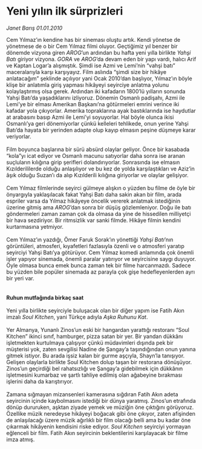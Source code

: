 # Yeni yılın ilk sürprizleri

*Janet Barış 01.01.2010*

<div class="yazi">Cem Yılmaz’ın kendine has bir sineması oluştu artık. Kendi yönetse de yönetmese de o bir Cem Yılmaz filmi oluyor. Geçtiğimiz yıl benzer bir dönemde vizyona giren <i>AROG</i>’un ardından bu hafta yeni yılla birlikte <i>Yahşi Batı</i> giriyor vizyona. <i>GORA</i> ve <i>AROG</i>’da devam eden bir yapı vardı, halıcı Arif ve Kaptan Logar’a alışmıştık. Şimdi ise Azmi ve Lemi’nin “vahşi batı” maceralarıyla karşı karşıyayız. Film aslında “şimdi size bir hikâye anlatacağım” şeklinde açılıyor yani Ocak 2010’dan başlıyor, Yılmaz’ın böyle klişe bir anlatımla giriş yapması hikâyeyi seyirciye anlatma yolunu kolaylaştırmış olsa gerek. Ardından iki kafadarın 1800’lü yılların sonunda Yahşi Batı’da yaşadıklarını izliyoruz. Dönemin Osmanlı padişahı, Azmi ile Lemi’ye bir elması Amerikan Başkanı’na götürmeleri emrini verince iki kafadar yola çıkıyorlar. Amerika topraklarına ayak bastıklarında ise haydutlar at arabasını basıp Azmi ile Lemi’yi soyuyorlar. Hal böyle olunca ikisi Osmanlı’ya geri dönemiyorlar çünkü kelleleri tehlikede, onun yerine Yahşi Batı’da hayata bir yerinden adapte olup kayıp elmasın peşine düşmeye karar veriyorlar. <br/><br/>Film boyunca başlarına bir sürü absürd olaylar geliyor. Önce bir kasabada “kola”yı icat ediyor ve Osmanlı macunu satıyorlar daha sonra ise aranan suçluların kılığına girip şerifleri dolandırıyorlar. Sonrasında ise elmasın Kızılderililerde olduğu anlaşılıyor ve bu kez de yolda karşılaştıkları ve Aziz’in âşık olduğu Suzan’ı da alıp Kızılderili kılığına giriyorlar ve olaylar gelişiyor. <br/><br/>Cem Yılmaz filmlerinde seyirci gülmeye alışkın o yüzden bu filme de öyle bir önyargıyla yaklaşılacak fakat Yahşi Batı daha sakin akan bir film, arada espriler varsa da Yılmaz hikâyeye öncelik vererek anlatmak istediğinin üzerine gitmiş ama <i>AROG</i>’dan sonra bir düşüş gözlemleniyor. Doğu ile batı göndermeleri zaman zaman çok da olmasa da yine de hissedilen milliyetçi bir hava sezdiriyor. Bir ritmsizlik var sanki filmde. Hikâye filmin kendini kurtarmasına yetmiyor. <br/><br/>Cem Yılmaz’ın yazdığı, Ömer Faruk Sorak’ın yönettiği <i>Yahşi Batı</i>’nın görüntüleri, atmosferi, kıyafetleri fazlasıyla özenli ve o atmosferi yaratıp seyirciyi Yahşi Batı’ya götürüyor. Cem Yılmaz komedi anlamında çok önemli işler yapıyor sinemada, önemli paralar yatırıyor ve seyircisine saygı duyuyor. Öyle olmasa bunca emek bunca zaman tek bir filme harcanmazdı. Sadece bu yüzden bile popüler sinemada az parayla çok gişe hedefleyenlerden ayrı bir yeri var. <b><br/><br/><br/>Ruhun mutfağında birkaç saat</b> <br/><br/>Yeni yılla birlikte seyirciyle buluşacak olan bir diğer yapım ise Fatih Akın imzalı <i>Soul Kitchen</i>, yani Türkçe adıyla <i>Aşka Ruhunu Kat</i>. <br/><br/>Yer Almanya, Yunanlı Zinos’un eski bir hangardan yarattığı restoranı “Soul Kitchen” ikinci sınıf, hamburger, pizza satan bir yer. Bir yandan dükkânı işletmekten kurtulmaya çalışıyor çünkü müdavimleri dışında pek bir müşterisi yok, zaten sevgilisi Nadine de Şangay’a taşındığından onun yanına gitmek istiyor. Bu arada işsiz kalan bir gurme aşçıyla, Shayn’la tanışıyor. Gelişen olaylarla birlikte Soul Kitchen dolup taşan bir restorana dönüşüyor. Zinos’un geçirdiği bel rahatsızlığı ve Şangay’a gidebilmek için dükkânın işletmesini kumarbaz ve şartlı tahliye edilmiş olan ağabeyine bırakması işlerini daha da karıştırıyor. <br/><br/>Zamana sığmayan mizansenleri kamerasına sığdıran Fatih Akın adeta seyircinin içinde kaybolmasını istediği bir dünya yaratmış. Zinos’un etrafında dönüp dururuken, aşktan ziyade yemek ve müziğin öne çıktığını görüyoruz. Özellike müzik neredeyse hikâyeyi boğacak gibi öne çıkıyor, zaten afişinden de anlaşılacağı üzere müzik ağırlıklı bir film olacağı belli ama bu kadar öne çıkarmak hikâyenin kendisini riske ediyor. <i>Soul Kitchen</i> seyirciyi yormayan eğlenceli bir film. Fatih Akın seyircinin beklentilerini karşılayacak bir filme imza atmış.</div>

